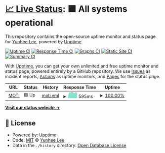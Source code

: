 # [📈 Live Status](https://Yuni-Q.github.io/upptime): <!--live status--> **🟩 All systems operational**

This repository contains the open-source uptime monitor and status page for [Yunhee Lee](https://yuni-q.github.io/), powered by [Upptime](https://github.com/upptime/upptime).

[![Uptime CI](https://github.com/Yuni-Q/upptime/workflows/Uptime%20CI/badge.svg)](https://github.com/Yuni-Q/upptime/actions?query=workflow%3A%22Uptime+CI%22)
[![Response Time CI](https://github.com/Yuni-Q/upptime/workflows/Response%20Time%20CI/badge.svg)](https://github.com/Yuni-Q/upptime/actions?query=workflow%3A%22Response+Time+CI%22)
[![Graphs CI](https://github.com/Yuni-Q/upptime/workflows/Graphs%20CI/badge.svg)](https://github.com/Yuni-Q/upptime/actions?query=workflow%3A%22Graphs+CI%22)
[![Static Site CI](https://github.com/Yuni-Q/upptime/workflows/Static%20Site%20CI/badge.svg)](https://github.com/Yuni-Q/upptime/actions?query=workflow%3A%22Static+Site+CI%22)
[![Summary CI](https://github.com/Yuni-Q/upptime/workflows/Summary%20CI/badge.svg)](https://github.com/Yuni-Q/upptime/actions?query=workflow%3A%22Summary+CI%22)

With [Upptime](https://upptime.js.org), you can get your own unlimited and free uptime monitor and status page, powered entirely by a GitHub repository. We use [Issues](https://github.com/Yuni-Q/upptime/issues) as incident reports, [Actions](https://github.com/Yuni-Q/upptime/actions) as uptime monitors, and [Pages](https://Yuni-Q.github.io/upptime) for the status page.

<!--start: status pages-->
<!-- This summary is generated by Upptime (https://github.com/upptime/upptime) -->
<!-- Do not edit this manually, your changes will be overwritten -->
<!-- prettier-ignore -->
| URL | Status | History | Response Time | Uptime |
| --- | ------ | ------- | ------------- | ------ |
| <img alt="" src="https://icons.duckduckgo.com/ip3/moti.company.ico" height="13"> [MOTI](https://moti.company/health) | 🟩 Up | [moti.yml](https://github.com/Yuni-Q/upptime/commits/HEAD/history/moti.yml) | <details><summary><img alt="Response time graph" src="./graphs/moti/response-time-week.png" height="20"> 595ms</summary><br><a href="https://Yuni-Q.github.io/upptime/history/moti"><img alt="Response time 607" src="https://img.shields.io/endpoint?url=https%3A%2F%2Fraw.githubusercontent.com%2FYuni-Q%2Fupptime%2FHEAD%2Fapi%2Fmoti%2Fresponse-time.json"></a><br><a href="https://Yuni-Q.github.io/upptime/history/moti"><img alt="24-hour response time 437" src="https://img.shields.io/endpoint?url=https%3A%2F%2Fraw.githubusercontent.com%2FYuni-Q%2Fupptime%2FHEAD%2Fapi%2Fmoti%2Fresponse-time-day.json"></a><br><a href="https://Yuni-Q.github.io/upptime/history/moti"><img alt="7-day response time 595" src="https://img.shields.io/endpoint?url=https%3A%2F%2Fraw.githubusercontent.com%2FYuni-Q%2Fupptime%2FHEAD%2Fapi%2Fmoti%2Fresponse-time-week.json"></a><br><a href="https://Yuni-Q.github.io/upptime/history/moti"><img alt="30-day response time 613" src="https://img.shields.io/endpoint?url=https%3A%2F%2Fraw.githubusercontent.com%2FYuni-Q%2Fupptime%2FHEAD%2Fapi%2Fmoti%2Fresponse-time-month.json"></a><br><a href="https://Yuni-Q.github.io/upptime/history/moti"><img alt="1-year response time 623" src="https://img.shields.io/endpoint?url=https%3A%2F%2Fraw.githubusercontent.com%2FYuni-Q%2Fupptime%2FHEAD%2Fapi%2Fmoti%2Fresponse-time-year.json"></a></details> | <details><summary><a href="https://Yuni-Q.github.io/upptime/history/moti">100.00%</a></summary><a href="https://Yuni-Q.github.io/upptime/history/moti"><img alt="All-time uptime 99.70%" src="https://img.shields.io/endpoint?url=https%3A%2F%2Fraw.githubusercontent.com%2FYuni-Q%2Fupptime%2FHEAD%2Fapi%2Fmoti%2Fuptime.json"></a><br><a href="https://Yuni-Q.github.io/upptime/history/moti"><img alt="24-hour uptime 100.00%" src="https://img.shields.io/endpoint?url=https%3A%2F%2Fraw.githubusercontent.com%2FYuni-Q%2Fupptime%2FHEAD%2Fapi%2Fmoti%2Fuptime-day.json"></a><br><a href="https://Yuni-Q.github.io/upptime/history/moti"><img alt="7-day uptime 100.00%" src="https://img.shields.io/endpoint?url=https%3A%2F%2Fraw.githubusercontent.com%2FYuni-Q%2Fupptime%2FHEAD%2Fapi%2Fmoti%2Fuptime-week.json"></a><br><a href="https://Yuni-Q.github.io/upptime/history/moti"><img alt="30-day uptime 100.00%" src="https://img.shields.io/endpoint?url=https%3A%2F%2Fraw.githubusercontent.com%2FYuni-Q%2Fupptime%2FHEAD%2Fapi%2Fmoti%2Fuptime-month.json"></a><br><a href="https://Yuni-Q.github.io/upptime/history/moti"><img alt="1-year uptime 99.62%" src="https://img.shields.io/endpoint?url=https%3A%2F%2Fraw.githubusercontent.com%2FYuni-Q%2Fupptime%2FHEAD%2Fapi%2Fmoti%2Fuptime-year.json"></a></details>

<!--end: status pages-->

[**Visit our status website →**](https://Yuni-Q.github.io/upptime)

## 📄 License

- Powered by: [Upptime](https://github.com/upptime/upptime)
- Code: [MIT](./LICENSE) © [Yunhee Lee](https://yuni-q.github.io/)
- Data in the `./history` directory: [Open Database License](https://opendatacommons.org/licenses/odbl/1-0/)
